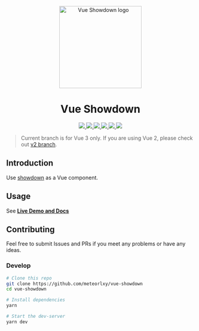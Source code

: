 <p align="center">
  <a href="https://vue-showdown.js.org" target="_blank">
    <img width="220" src="https://vue-showdown.js.org/logo.png" alt="Vue Showdown logo">
  </a>
</p>

<h1 align="center">
  Vue Showdown
</h1>

<p align="center">
  <a href="https://app.netlify.com/sites/vue-showdown/deploys" target="_blank">
    <img src="https://api.netlify.com/api/v1/badges/38bbf932-4e25-4e84-87e1-8457c96739c6/deploy-status">
  </a>

  <a href="https://github.com/meteorlxy/vue-showdown/actions?query=workflow%3Acheck" target="_blank">
    <img src="https://github.com/meteorlxy/vue-showdown/workflows/check/badge.svg">
  </a>

  <a href="https://www.npmjs.com/package/vue-showdown" target="_blank">
    <img src="https://img.shields.io/npm/v/vue-showdown/latest.svg?logo=npm">
  </a>

  <a href="https://unpkg.com/vue-showdown/dist/vue-showdown.min.js" target="_blank">
    <img src="https://img.badgesize.io/meteorlxy/vue-showdown/main/dist/vue-showdown.min.js.svg?label=min%20size">
  </a>

  <a href="https://unpkg.com/vue-showdown/dist/vue-showdown.min.js" target="_blank">
    <img src="https://img.badgesize.io/meteorlxy/vue-showdown/main/dist/vue-showdown.min.js.svg?compression=gzip">
  </a>

  <a href="./LICENSE">
    <img src="https://img.shields.io/github/license/meteorlxy/vue-showdown.svg">
  </a>
</p>

> Current branch is for Vue 3 only. If you are using Vue 2, please check out [v2 branch](https://github.com/meteorlxy/vue-showdown/tree/v2).

## Introduction

Use [showdown](https://github.com/showdownjs/showdown) as a Vue component.

## Usage

See [**Live Demo and Docs**](https://vue-showdown.js.org)

## Contributing

Feel free to submit Issues and PRs if you meet any problems or have any ideas.

### Develop

```sh
# Clone this repo
git clone https://github.com/meteorlxy/vue-showdown
cd vue-showdown

# Install dependencies
yarn

# Start the dev-server
yarn dev
```
